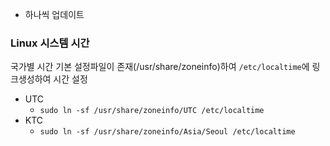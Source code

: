 * 하나씩 업데이트

### Linux 시스템 시간
국가별 시간 기본 설정파일이 존재(/usr/share/zoneinfo)하여 `/etc/localtime`에 링크생성하여 시간 설정

- UTC
  - `sudo ln -sf /usr/share/zoneinfo/UTC /etc/localtime`
- KTC
  - `sudo ln -sf /usr/share/zoneinfo/Asia/Seoul /etc/localtime`
